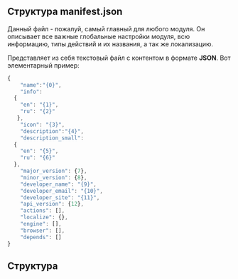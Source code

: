 ## Структура manifest.json

Данный файл - пожалуй, самый главный для любого модуля. 
Он описывает все важные глобальные настройки модуля, всю информацию, типы действий и их названия, а так же локализацию.

Представляет из себя текстовый файл с контентом в формате **JSON**. Вот элементарный пример:

```javascript
{
	"name":"{0}",
	"info":
  {
    "en": "{1}", 
    "ru": "{2}"
   },
	"icon": "{3}",
	"description":"{4}",
	"description_small":
  {
    "en": "{5}", 
    "ru": "{6}"
  },
	"major_version": {7},
	"minor_version": {8},
	"developer_name": "{9}", 
	"developer_email": "{10}", 
	"developer_site": "{11}",
	"api_version": {12},
	"actions": [],
	"localize": {},
	"engine": [],
	"browser": [],
	"depends": []	
}
```

## Структура
